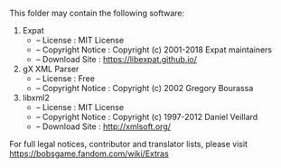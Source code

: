 ﻿This folder may contain the following software:

1. Expat
   - – License : MIT License
   - – Copyright Notice : Copyright (c) 2001-2018 Expat maintainers
   - – Download Site : https://libexpat.github.io/
2. gX XML Parser
   - – License : Free
   - – Copyright Notice : Copyright (c) 2002 Gregory Bourassa
3. libxml2
   - – License : MIT License
   - – Copyright Notice : Copyright (c) 1997-2012 Daniel Veillard
   - – Download Site : http://xmlsoft.org/

For full legal notices, contributor and translator lists, please visit https://bobsgame.fandom.com/wiki/Extras
